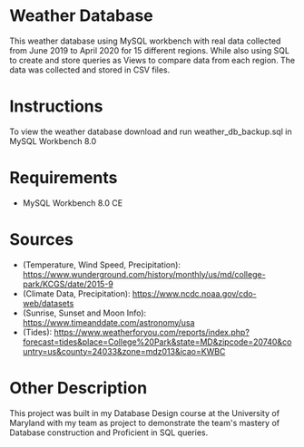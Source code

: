 # Weather Database
This weather database using MySQL workbench with real data collected from June 2019 to April 2020 for 15 different regions. While also using SQL to create and store queries as Views to compare data from each region. The data was collected and stored in CSV files.  

# Instructions
To view the weather database download and run weather_db_backup.sql in MySQL Workbench 8.0 

# Requirements
- MySQL Workbench 8.0 CE

# Sources
- (Temperature, Wind Speed,  Precipitation): https://www.wunderground.com/history/monthly/us/md/college-park/KCGS/date/2015-9
- (Climate Data, Precipitation): https://www.ncdc.noaa.gov/cdo-web/datasets
- (Sunrise, Sunset and Moon Info): https://www.timeanddate.com/astronomy/usa
- (Tides): https://www.weatherforyou.com/reports/index.php?forecast=tides&place=College%20Park&state=MD&zipcode=20740&country=us&county=24033&zone=mdz013&icao=KWBC

# Other Description
This project was built in my Database Design course at the University of Maryland with my team as project to demonstrate the team's mastery of Database construction and Proficient in SQL queries.
